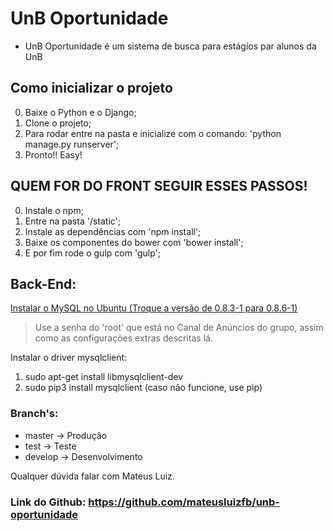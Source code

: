 # UnB Oportunidade
- UnB Oportunidade é um sistema de busca para estágios par alunos da UnB

## Como inicializar o projeto

0. Baixe o Python e o Django;
1. Clone o projeto;
2. Para rodar entre na pasta e inicialize com o comando: 'python manage.py runserver';
3. Pronto!! Easy!

## QUEM FOR DO FRONT SEGUIR ESSES PASSOS!

0. Instale o npm;
1. Entre na pasta '/static';
2. Instale as dependências com 'npm install';
3. Baixe os componentes do bower com 'bower install';
4. E por fim rode o gulp com 'gulp';

## Back-End:
[Instalar o MySQL no Ubuntu (Troque a versão de 0.8.3-1 para 0.8.6-1)](https://www.digitalocean.com/community/tutorials/how-to-install-the-latest-mysql-on-ubuntu-16-04)
> Use a senha do 'root' que está no Canal de Anúncios do grupo, assim como as configurações extras descritas lá.

Instalar o driver mysqlclient:
1. sudo apt-get install libmysqlclient-dev
2. sudo pip3 install mysqlclient (caso não funcione, use pip)

### Branch's:

- master -> Produção
- test -> Teste
- develop -> Desenvolvimento

Qualquer dúvida falar com Mateus Luiz.

### Link do Github: https://github.com/mateusluizfb/unb-oportunidade
